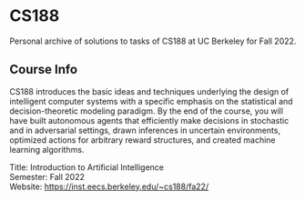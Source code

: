 # CS188

Personal archive of solutions to tasks of CS188 at UC Berkeley for Fall 2022.

## Course Info

CS188 introduces the basic ideas and techniques underlying the design of intelligent computer systems with a specific emphasis on the statistical and decision-theoretic modeling paradigm. By the end of the course, you will have built autonomous agents that efficiently make decisions in stochastic and in adversarial settings, drawn inferences in uncertain environments, optimized actions for arbitrary reward structures, and created machine learning algorithms.

Title: Introduction to Artificial Intelligence  
Semester: Fall 2022  
Website: https://inst.eecs.berkeley.edu/~cs188/fa22/
